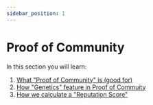 ```yaml
---
sidebar_position: 1
---
```


# Proof of Community 

In this section you will learn:

1. [What "Proof of Community" is (good for)](./network_formation/tagion/poc)
2. [How "Genetics" feature in Proof of Commuity](./network_formation/tagion/genetics)
3. [How we calculate a "Reputation Score"](./network_formation/tagion/reputation)
